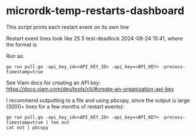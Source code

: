# micrordk-temp-restarts-dashboard

This script prints each restart event on its own line

Restart event lines look like 25 5 test-deadlock 2024-08-24 15:41, where the format is <deviceNum> <Name> <Location> <Date> <Time>

Run as:

```
go run pull.go -api_key_id=<API_KEY_ID> -api_key=<API_KEY> -process-timestamp=true
```

See Viam docs for creating an API key: https://docs.viam.com/dev/tools/cli/#create-an-organization-api-key

I recommend outputting to a file and using pbcopy, since the output is large (3000+ lines for a few months of restart events):

```
go run pull.go -api_key_id=<API_KEY_ID> -api_key=<API_KEY> -process-timestamp=true | tee out
cat out | pbcopy
```
